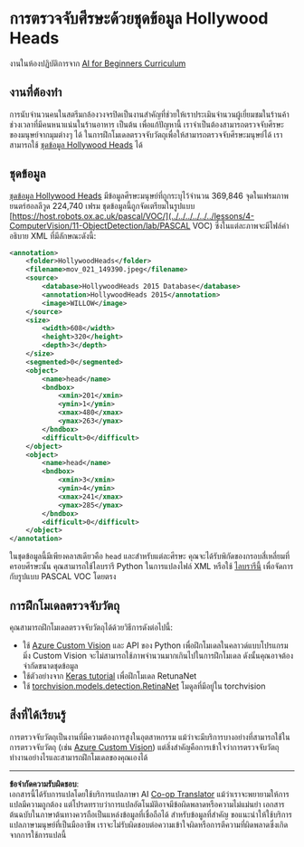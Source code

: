 <!--
CO_OP_TRANSLATOR_METADATA:
{
  "original_hash": "ad568d55ae65c856fe929fc2b278510a",
  "translation_date": "2025-08-29T08:54:40+00:00",
  "source_file": "lessons/4-ComputerVision/11-ObjectDetection/lab/README.md",
  "language_code": "th"
}
-->
# การตรวจจับศีรษะด้วยชุดข้อมูล Hollywood Heads

งานในห้องปฏิบัติการจาก [AI for Beginners Curriculum](https://github.com/microsoft/ai-for-beginners)

## งานที่ต้องทำ

การนับจำนวนคนในสตรีมกล้องวงจรปิดเป็นงานสำคัญที่ช่วยให้เราประเมินจำนวนผู้เยี่ยมชมในร้านค้า ช่วงเวลาที่มีคนหนาแน่นในร้านอาหาร เป็นต้น เพื่อแก้ปัญหานี้ เราจำเป็นต้องสามารถตรวจจับศีรษะของมนุษย์จากมุมต่างๆ ได้ ในการฝึกโมเดลตรวจจับวัตถุเพื่อให้สามารถตรวจจับศีรษะมนุษย์ได้ เราสามารถใช้ [ชุดข้อมูล Hollywood Heads](https://www.di.ens.fr/willow/research/headdetection/) ได้

## ชุดข้อมูล

[ชุดข้อมูล Hollywood Heads](https://www.di.ens.fr/willow/research/headdetection/release/HollywoodHeads.zip) มีข้อมูลศีรษะมนุษย์ที่ถูกระบุไว้จำนวน 369,846 จุดในเฟรมภาพยนตร์ฮอลลีวูด 224,740 เฟรม ชุดข้อมูลนี้ถูกจัดเตรียมในรูปแบบ [https://host.robots.ox.ac.uk/pascal/VOC/](../../../../../../lessons/4-ComputerVision/11-ObjectDetection/lab/PASCAL VOC) ซึ่งในแต่ละภาพจะมีไฟล์คำอธิบาย XML ที่มีลักษณะดังนี้:

```xml
<annotation>
	<folder>HollywoodHeads</folder>
	<filename>mov_021_149390.jpeg</filename>
	<source>
		<database>HollywoodHeads 2015 Database</database>
		<annotation>HollywoodHeads 2015</annotation>
		<image>WILLOW</image>
	</source>
	<size>
		<width>608</width>
		<height>320</height>
		<depth>3</depth>
	</size>
	<segmented>0</segmented>
	<object>
		<name>head</name>
		<bndbox>
			<xmin>201</xmin>
			<ymin>1</ymin>
			<xmax>480</xmax>
			<ymax>263</ymax>
		</bndbox>
		<difficult>0</difficult>
	</object>
	<object>
		<name>head</name>
		<bndbox>
			<xmin>3</xmin>
			<ymin>4</ymin>
			<xmax>241</xmax>
			<ymax>285</ymax>
		</bndbox>
		<difficult>0</difficult>
	</object>
</annotation>
```

ในชุดข้อมูลนี้มีเพียงคลาสเดียวคือ `head` และสำหรับแต่ละศีรษะ คุณจะได้รับพิกัดของกรอบสี่เหลี่ยมที่ครอบศีรษะนั้น คุณสามารถใช้ไลบรารี Python ในการแปลงไฟล์ XML หรือใช้ [ไลบรารีนี้](https://pypi.org/project/pascal-voc/) เพื่อจัดการกับรูปแบบ PASCAL VOC โดยตรง

## การฝึกโมเดลตรวจจับวัตถุ

คุณสามารถฝึกโมเดลตรวจจับวัตถุได้ด้วยวิธีการดังต่อไปนี้:

* ใช้ [Azure Custom Vision](https://docs.microsoft.com/azure/cognitive-services/custom-vision-service/quickstarts/object-detection?tabs=visual-studio&WT.mc_id=academic-77998-cacaste) และ API ของ Python เพื่อฝึกโมเดลในคลาวด์แบบโปรแกรมมิ่ง Custom Vision จะไม่สามารถใช้ภาพจำนวนมากเกินไปในการฝึกโมเดล ดังนั้นคุณอาจต้องจำกัดขนาดชุดข้อมูล
* ใช้ตัวอย่างจาก [Keras tutorial](https://keras.io/examples/vision/retinanet/) เพื่อฝึกโมเดล RetunaNet
* ใช้ [torchvision.models.detection.RetinaNet](https://pytorch.org/vision/stable/_modules/torchvision/models/detection/retinanet.html) โมดูลที่มีอยู่ใน torchvision

## สิ่งที่ได้เรียนรู้

การตรวจจับวัตถุเป็นงานที่มีความต้องการสูงในอุตสาหกรรม แม้ว่าจะมีบริการบางอย่างที่สามารถใช้ในการตรวจจับวัตถุ (เช่น [Azure Custom Vision](https://docs.microsoft.com/azure/cognitive-services/custom-vision-service/quickstarts/object-detection?tabs=visual-studio&WT.mc_id=academic-77998-cacaste)) แต่สิ่งสำคัญคือการเข้าใจว่าการตรวจจับวัตถุทำงานอย่างไรและสามารถฝึกโมเดลของคุณเองได้

---

**ข้อจำกัดความรับผิดชอบ**:  
เอกสารนี้ได้รับการแปลโดยใช้บริการแปลภาษา AI [Co-op Translator](https://github.com/Azure/co-op-translator) แม้ว่าเราจะพยายามให้การแปลมีความถูกต้อง แต่โปรดทราบว่าการแปลอัตโนมัติอาจมีข้อผิดพลาดหรือความไม่แม่นยำ เอกสารต้นฉบับในภาษาต้นทางควรถือเป็นแหล่งข้อมูลที่เชื่อถือได้ สำหรับข้อมูลที่สำคัญ ขอแนะนำให้ใช้บริการแปลภาษามนุษย์ที่เป็นมืออาชีพ เราจะไม่รับผิดชอบต่อความเข้าใจผิดหรือการตีความที่ผิดพลาดซึ่งเกิดจากการใช้การแปลนี้